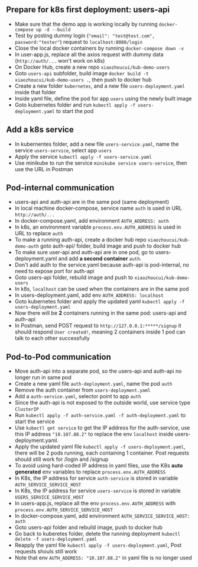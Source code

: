 ## Prepare for k8s first deployment: users-api
- Make sure that the demo app is working locally by running `docker-compose up -d --build`
- Test by posting dummy login (`"email": "test@test.com", password:"tester"`) request to `localhost:8080/login`
- Close the local docker containers by running `docker-compose down -v`
- In user-app.js, replace all the axios request with dummy data (`http://auth/...` won't work on k8s)
- On Docker Hub, create a new repo `xiaozhoucui/kub-demo-users`
- Goto `users-api` subfolder, build image `docker build -t xiaozhoucui/kub-demo-users .`, then push to docker hub
- Create a new folder `kubernetes`, and a new file `users-deployment.yaml` inside that folder
- Inside yaml file, define the pod for app `users` using the newly built image
- Goto kubernetes folder and run `kubectl apply -f users-deployment.yaml` to start the pod

## Add a k8s service
- In kubernentes folder, add a new file `users-service.yaml`, name the service `users-service`, select app `users`
- Apply the service `kubectl apply -f users-service.yaml`
- Use minikube to run the service `minikube service users-service`, then use the URL in Postman

## Pod-internal communication
- users-api and auth-api are in the same pod (same deployment)
- In local machine docker-compose, service name `auth` is used in URL `http://auth/...`
- In docker-compose.yaml, add environment `AUTH_ADDRESS: auth`
- In k8s, an environment variable `process.env.AUTH_ADDRESS` is used in URL to replace `auth`
- To make a running auth-api, create a docker hub repo `xiaozhoucui/kub-demo-auth` goto auth-api/ folder, build image and push to docker hub
- To make sure user-api and auth-api are in one pod, go to users-deployment.yaml and add **a second container** `auth`. 
- Don't add auth to the service.yaml because auth-api is pod-internal, no need to expose port for auth-api
- Goto users-api folder, rebuild image and push to `xiaozhoucui/kub-demo-users`
- In k8s, `localhost` can be used when the containers are in the same pod
- In users-deployment.yaml, add env `AUTH_ADDRESS: localhost`
- Goto kubernetes folder and apply the updated yaml `kubectl apply -f users-deployment.yaml`
- Now there will be **2** containers running in the same pod: users-api and auth-api
- In Postman, send POST request to `http://127.0.0.1:*****/signup` it should respond `User created!`, meaning 2 containers inside 1 pod can talk to each other successfully

## Pod-to-Pod communication
- Move auth-api into a separate pod, so the users-api and auth-api no longer run in same pod
- Create a new yaml file `auth-deployment.yaml`, name the pod `auth`
- Remove the auth container from `users-deployment.yaml`
- Add a `auth-service.yaml`, selector point to app `auth`
- Since the auth-api is not exposed to the outside world, use service type `ClusterIP`
- Run `kubectl apply -f auth-service.yaml -f auth-deployment.yaml` to start the service
- Use `kubectl get service` to get the IP address for the auth-service, use this IP address `"10.107.88.2"` to replace the env `localhost` inside users-deployment.yaml.
- Apply the updated yaml file `kubectl apply -f users-deployment.yaml`, there will be 2 pods running, each containing 1 container. Post requests should still work for /login and /signup
- To avoid using hard-coded IP address in yaml files, use the K8s **auto generated** env variables to replace `process.env.AUTH_ADDRESS`
- In K8s, the IP address for service `auth-service` is stored in variable `AUTH_SERVICE_SERVICE_HOST`
- In K8s, the IP address for service `users-service` is stored in variable `USERS_SERVICE_SERVICE_HOST`
- In users-app.js, replace all the env `process.env.AUTH_ADDRESS` with `process.env.AUTH_SERVICE_SERVICE_HOST`
- In docker-compose.yaml, add environment `AUTH_SERVICE_SERVICE_HOST: auth`
- Goto users-api folder and rebuild image, push to docker hub
- Go back to kuberetes folder, delete the running deployment `kubectl delete -f users-deployment.yaml`
- Reapply the yaml file `kubectl apply -f users-deployment.yaml`, Post requests shouls still work
- Note that env `AUTH_ADDRESS: "10.107.88.2"` in yaml file is no longer used
